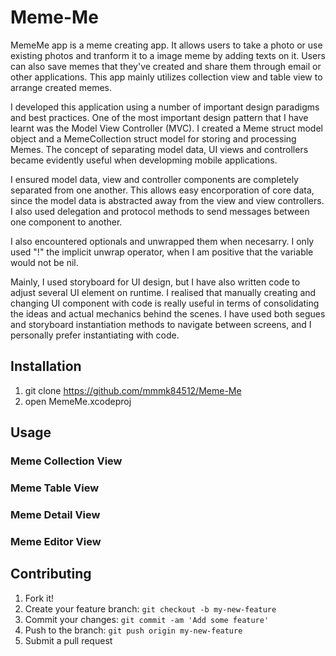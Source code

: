 # Meme-Me

MemeMe app is a meme creating app. It allows users to take a photo or use existing photos and tranform it to a image meme by adding texts on it. Users can also save memes that they've created and share them through email or other applications. This app mainly utilizes collection view and table view to arrange created memes.

I developed this application using a number of important design paradigms and best practices. One of the most important design pattern that I have learnt was the Model View Controller (MVC). I created a Meme struct model object and a MemeCollection struct model for storing and processing Memes. The concept of separating model data, UI views and controllers became evidently useful when developming mobile applications.

I ensured model data, view and controller components are completely separated from one another. This allows easy encorporation of core data, since the model data is abstracted away from the view and view controllers. I also used delegation and protocol methods to send messages between one component to another.

I also encountered optionals and unwrapped them when necesarry. I only used "!" the implicit unwrap operator, when I am positive that the variable would not be nil.

Mainly, I used storyboard for UI design, but I have also written code to adjust several UI element on runtime. I realised that manually creating and changing UI component with code is really useful in terms of consolidating the ideas and actual mechanics behind the scenes. I have used both segues and storyboard instantiation methods to navigate between screens, and I personally prefer instantiating with code.

## Installation

1. git clone https://github.com/mmmk84512/Meme-Me
2. open MemeMe.xcodeproj

## Usage

### Meme Collection View

### Meme Table View

### Meme Detail View

### Meme Editor View

## Contributing

1. Fork it!
2. Create your feature branch: `git checkout -b my-new-feature`
3. Commit your changes: `git commit -am 'Add some feature'`
4. Push to the branch: `git push origin my-new-feature`
5. Submit a pull request
